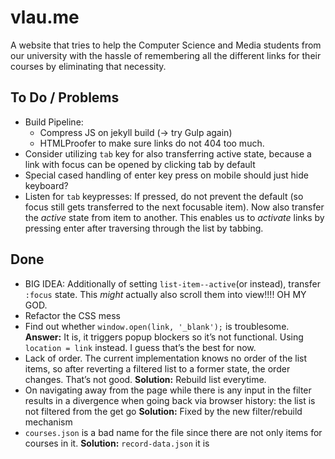 # vlau.me

A website that tries to help the Computer Science and Media students from our university with the hassle of remembering all the different links for their courses by eliminating that necessity.

## To Do / Problems

- Build Pipeline:
  - Compress JS on jekyll build (→ try Gulp again)
  - HTMLProofer to make sure links do not 404 too much.
- Consider utilizing `tab` key for also transferring active state, because a link with focus can be opened by clicking tab by default
- Special cased handling of enter key press on mobile should just hide keyboard?
- Listen for `tab` keypresses: If pressed, do not prevent the default (so focus still gets transferred to the next focusable item). Now also transfer the *active* state from item to another. This enables us to *activate* links by pressing enter after traversing through the list by tabbing.

## Done

- BIG IDEA: Additionally of setting `list-item--active`(or instead), transfer `:focus` state. This *might* actually also scroll them into view!!!! OH MY GOD.
- Refactor the CSS mess
- Find out whether `window.open(link, '_blank');` is troublesome. **Answer:** It is, it triggers popup blockers so it’s not functional. Using `location = link` instead. I guess that’s the best for now.
- Lack of order. The current implementation knows no order of the list items, so after reverting a filtered list to a former state, the order changes. That’s not good. **Solution:** Rebuild list everytime.
- On navigating away from the page while there is any input in the filter results in a divergence when going back via browser history: the list is not filtered from the get go **Solution:** Fixed by the new filter/rebuild mechanism
- `courses.json` is a bad name for the file since there are not only items for courses in it. **Solution:** `record-data.json` it is
